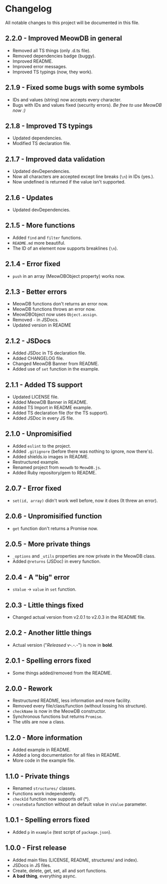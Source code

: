 # Changelog
All notable changes to this project will be documented in this file.

## 2.2.0 - Improved MeowDB in general
- Removed all TS things (only .d.ts file).
- Removed dependencies badge (buggy).
- Improved README.
- Improved error messages.
- Improved TS typings (now, they work).

## 2.1.9 - Fixed some bugs with some symbols
- IDs and values (string) now accepts every character.
- Bugs with IDs and values fixed (security errors).
_Be free to use MeowDB now :)_

## 2.1.8 - Improved TS typings
- Updated dependencies. 
- Modified TS declaration file.

## 2.1.7 - Improved data validation
- Updated devDependencies.
- Now all characters are accepted except line breaks (`\n`) in IDs (yes.).
- Now undefined is returned if the value isn't supported.

## 2.1.6 - Updates
- Updated devDependencies.

## 2.1.5 - More functions
- Added `find` and `filter` functions.
- `README.md` more beautiful.
- The ID of an element now supports breaklines (`\n`).

## 2.1.4 - Error fixed
- `push` in an array (MeowDBObject property) works now.

## 2.1.3 - Better errors
- MeowDB functions don't returns an error now.
- MeowDB functions throws an error now.
- MeowDBObject now uses `Object.assign`.
- Removed `-` in JSDocs.
- Updated version in README

## 2.1.2 - JSDocs
- Added JSDoc in TS declaration file.
- Added CHANGELOG file.
- Changed MeowDB Banner from README.
- Added use of `set` function in the example.

## 2.1.1 - Added TS support
- Updated LICENSE file.
- Added MeowDB Banner in README.
- Added TS Import in README example.
- Added TS declaration file (for the TS support).
- Added JSDoc in every JS file.

## 2.1.0 - Unpromisified
- Added `eslint` to the project.
- Added `.gitignore` (before there was nothing to ignore, now there's).
- Added shields.io images in README.
- Restructured example.
- Renamed project from `meowdb` to `MeowDB.js`.
- Added Ruby repository/gem to README.

## 2.0.7 - Error fixed
- `set(id, array)` didn't work well before, now it does (It threw an error).

## 2.0.6 - Unpromisified function
- `get` function don't returns a Promise now.

## 2.0.5 - More private things
- `_options` and `_utils` properties are now private in the MeowDB class.
- Added `@returns` (JSDoc) in every function.

## 2.0.4 - A "big" error
- `sValue` -> `value` in `set` function.

## 2.0.3 - Little things fixed
- Changed actual version from v2.0.1 to v2.0.3 in the README file.

## 2.0.2 - Another little things
- Actual version ("*Released v-.-.-*") is now in **bold**.

## 2.0.1 - Spelling errors fixed
- Some things added/removed from the README.

## 2.0.0 - Rework
- Restructured README, less information and more facility.
- Removed every file/class/function (without lossing his structure).
- `checkName` is now in the MeowDB constructor.
- Synchronous functions but returns `Promise`.
- The utils are now a class.

## 1.2.0 - More information
- Added example in README.
- Added a long documentation for all files in README.
- More code in the example file.

## 1.1.0 - Private things
- Renamed `structures/` classes.
- Functions work independently.
- `checkId` function now supports *all* (*).
- `createData` function without an default value in `sValue` parameter.

## 1.0.1 - Spelling errors fixed
- Added `p` in `example` (test script of `package.json`).

## 1.0.0 - First release
- Added main files (LICENSE, README, structures/ and index).
- JSDocs in JS files.
- Create, delete, get, set, all and sort functions.
- **A bad thing**, everything async.